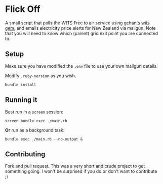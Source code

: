 # Flick Off
A small script that polls the WITS Free to air service using [gchan's](https://github.com/gchan) [wits gem](https://github.com/gchan/wits), and emails electricity price alerts for New Zealand via mailgun.
Note that you will need to know which (parent) grid exit point you are connected to.

## Setup
Make sure you have modified the `.env` file to use your own mailgun details.

Modify `.ruby-version` as you wish.

`bundle install`

## Running it
Best run in a `screen` session:

`screen bundle exec ./main.rb`

**Or** run as a background task:

`bundle exec ./main.rb --no-output &`

## Contributing
Fork and pull request. This was a very short and crude project to get something going. I won't be surprised if you do or don't want to contribute ;)
